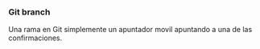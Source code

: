 ### Git branch
Una rama en Git simplemente un apuntador movil apuntando a una de las confirmaciones.
